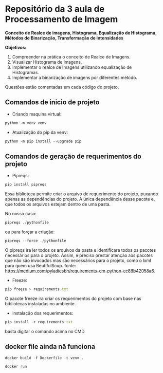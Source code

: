 # Repositório da 3 aula de Processamento de Imagem
__Conceito de Realce de imagens, Histograma, Equalização de Histograma, Métodos de Binarização, Transformação de Intensidades__

__Objetivos:__
1. Compreender na prática o conceito de Realce de Imagens.
2. Visualizar Histograma de imagens.
3. Implementar o realce de Imagens utilizando equalização de Histogramas.
4. Implementar a binarização de imagens por diferentes método.

Questões estão comentadas em cada código do projeto.

## Comandos de inicio de projeto 
* Criando maquina virtual:
```javascript
python -m venv venv
```

* Atualização do pip da venv:
```javascript
python -m pip install --upgrade pip
```

## Comandos de geração de requerimentos do projeto
* Pipreqs:
```javascript
pip install pipreqs
```
Essa biblioteca permite criar o arquivo de requerimento do projeto, puxando apenas as dependências do projeto. A única dependência 
desse pacote e, que todos os arquivos estejam dentro de uma pasta. 

No nosso caso:
```javascript
pipreqs ./pythonfile
```
ou para forçar a criação:
```javascript
pipreqs --force ./pythonfile
```
O pipreqs ira ler todos os arquivos da pasta e identificara todos 
os pacotes necessários para o projeto. Assim, é preciso prestar atenção aos pacotes que não são invocados mas são necessários para o projeto, como o lxml para quem usa BeutifulSoup. fonte: https://medium.com/pyladiesbh/requirements-em-python-ec88b42058a6.

* Freeze:
```javascript
pip freeze > requirements.txt
```
O pacote freeze ira criar os requerimentos do projeto com base nas bibliotecas instaladas no ambiente.

* Instalação dos requerimentos:
```javascript
pip install -r requirements.txt
```
basta digitar o comando acima no CMD.

## docker file ainda nã funciona
```javascript
docker build -f Dockerfile -t venv .
```

```javascript
docker run 
```
